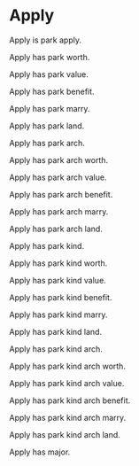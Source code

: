 # Apply

Apply is park apply.

Apply has park worth.

Apply has park value.

Apply has park benefit.

Apply has park marry.

Apply has park land.

Apply has park arch.

Apply has park arch worth.

Apply has park arch value.

Apply has park arch benefit.

Apply has park arch marry.

Apply has park arch land.

Apply has park kind.

Apply has park kind worth.

Apply has park kind value.

Apply has park kind benefit.

Apply has park kind marry.

Apply has park kind land.

Apply has park kind arch.

Apply has park kind arch worth.

Apply has park kind arch value.

Apply has park kind arch benefit.

Apply has park kind arch marry.

Apply has park kind arch land.

Apply has major.